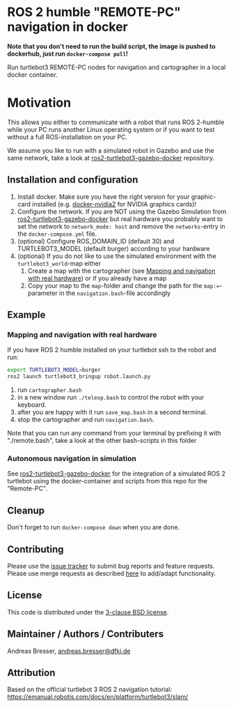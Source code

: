 # ROS 2 humble "REMOTE-PC" navigation in docker
**Note that you don't need to run the build script, the image is pushed to dockerhub, just run `docker-compose pull`!**

Run turtlebot3 REMOTE-PC nodes for navigation and cartographer in a local docker container.

# Motivation
This allows you either to communicate with a robot that runs ROS 2-humble while your PC runs another Linux operating system or if you want to test without a full ROS-installation on your PC.

We assume you like to run with a simulated robot in Gazebo and use the same network, take a look at [ros2-turtlebot3-gazebo-docker](../ros2-turtlebot3-gazebo-docker) repository.

## Installation and configuration
1. Install docker. Make sure you have the right version for your graphic-card installed (e.g. [docker-nvidia2](https://docs.nvidia.com/datacenter/cloud-native/container-toolkit/install-guide.html#docker) for NVIDIA graphics cards)!
1. Configure the network. If you are NOT using the Gazebo Simulation from [ros2-turtlebot3-gazebo-docker](../ros2-turtlebot3-gazebo-docker) but real hardware you probably want to set the network to `network_mode: host` and remove the `networks`-entry in the `docker-compose.yml` file.
1. (optional) Configure ROS_DOMAIN_ID (default 30) and TURTLEBOT3_MODEL (default burger) according to your hardware
1. (optional) If you do not like to use the simulated environment with the `turtlebot3_world`-map either
   1. Create a map with the cartographer (see [Mapping and navigation with real hardware](#mapping-and-navigation-with-real-hardware)) or if you already have a map
   1. Copy your map to the `map`-folder and change the path for the `map:=`-parameter in the `navigation.bash`-file accordingly

## Example
### Mapping and navigation with real hardware
If you have ROS 2 humble installed on your turtlebot ssh to the robot and run:
```bash
export TURTLEBOT3_MODEL=burger
ros2 launch turtlebot3_bringup robot.launch.py
```

1. run `cartographer.bash`
1. in a new window run `./teleop.bash` to control the robot with your keyboard.
1. after you are happy with it run `save_map.bash` in a second terminal.
1. stop the cartographer and run `navigation.bash`.

Note that you can run any command from your terminal by prefixing it with "./remote.bash", take a look at the other bash-scripts in this folder

### Autonomous navigation in simulation
See [ros2-turtlebot3-gazebo-docker](https://github.com/brean/ros2-turtlebot3-gazebo-docker) for the integration of a simulated ROS 2 turtlebot using the docker-container and scripts from this repo for the "Remote-PC".

## Cleanup
Don't forget to run `docker-compose down` when you are done.

## Contributing

Please use the [issue tracker](https://github.com/brean/ros2-turtlebot3-remote-pc-docker/issues) to submit bug reports and feature requests. Please use merge requests as described [here](/CONTRIBUTING.md) to add/adapt functionality. 

## License

This code is distributed under the [3-clause BSD license](https://opensource.org/licenses/BSD-3-Clause).

## Maintainer / Authors / Contributers

Andreas Bresser, andreas.bresser@dfki.de

## Attribution

Based on the official turtlebot 3 ROS 2 navigation tutorial: https://emanual.robotis.com/docs/en/platform/turtlebot3/slam/
